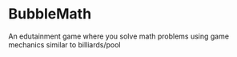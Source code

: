 BubbleMath
==========

An edutainment game where you solve math problems using game mechanics similar to billiards/pool
